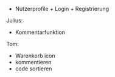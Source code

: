 - Nutzerprofile + Login + Registrierung

Julius:
- Kommentarfunktion

Tom:
- Warenkorb icon
- kommentieren
- code sortieren